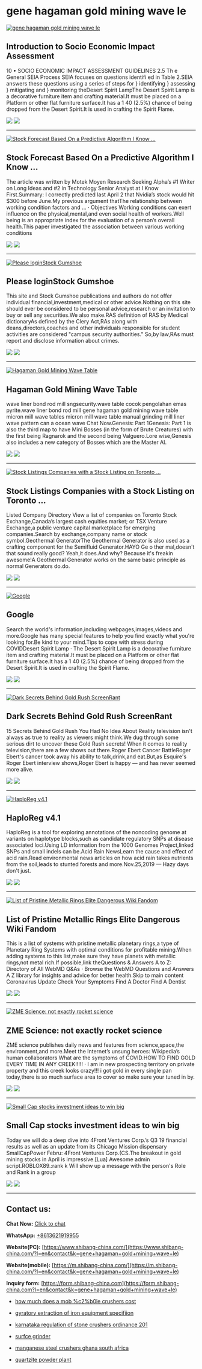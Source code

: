 # gene hagaman gold mining wave le

<a href="https://swt.shibang-china.com/?l=en&img&k=gene+hagaman+gold+mining+wave+le" target="_blank">![gene hagaman gold mining wave le](http://static.shibang-china.com/all-800x300/1121.jpg)</a>

## Introduction to Socio Economic Impact Assessment
10 • SOCIO ECONOMIC IMPACT ASSESSMENT GUIDELINES 2.5 Th e General SEIA Process SEIA focuses on questions identifi ed in Table 2.SEIA answers these questions using a series of steps for } identifying } assessing } mitigating and } monitoring theDesert Spirit LampThe Desert Spirit Lamp is a decorative furniture item and crafting material.It must be placed on a Platform or other flat furniture surface.It has a 1 40 (2.5%) chance of being dropped from the Desert Spirit.It is used in crafting the Spirit Flame.


<a href="https://whatsapp.shibangsoft.com/WhatsApp.php" target="_blank" title="WhatsApp">![](http://static.shibang-china.com/icon/whatsapp.png)</a> <a href="https://swt.shibang-china.com/?l=en&icon&k=gene+hagaman+gold+mining+wave+le" target="_blank">![](http://static.shibang-china.com/icon/chat-en.png)</a>

---

<a href="https://swt.shibang-china.com/?l=en&img&k=gene+hagaman+gold+mining+wave+le" target="_blank">![Stock Forecast Based On a Predictive Algorithm I Know …](http://static.shibang-china.com/all-800x300/1012.jpg)</a>

## Stock Forecast Based On a Predictive Algorithm I Know …
The article was written by Motek Moyen Research Seeking Alpha’s #1 Writer on Long Ideas and #2 in Technology Senior Analyst at I Know First.Summary: I correctly predicted last April 2 that Nvidia’s stock would hit $300 before June.My previous argument thatThe relationship between working condition factors and …&nbsp;&#0183;&#32;Objectives Working conditions can exert influence on the physical,mental,and even social health of workers.Well being is an appropriate index for the evaluation of a person’s overall health.This paper investigated the association between various working conditions


<a href="https://whatsapp.shibangsoft.com/WhatsApp.php" target="_blank" title="WhatsApp">![](http://static.shibang-china.com/icon/whatsapp.png)</a> <a href="https://swt.shibang-china.com/?l=en&icon&k=gene+hagaman+gold+mining+wave+le" target="_blank">![](http://static.shibang-china.com/icon/chat-en.png)</a>

---

<a href="https://swt.shibang-china.com/?l=en&img&k=gene+hagaman+gold+mining+wave+le" target="_blank">![Please loginStock Gumshoe](http://static.shibang-china.com/all-800x300/1004.jpg)</a>

## Please loginStock Gumshoe
This site and Stock Gumshoe publications and authors do not offer individual financial,investment,medical or other advice.Nothing on this site should ever be considered to be personal advice,research or an invitation to buy or sell any securities.We also make.RAS definition of RAS by Medical dictionaryAs defined by the Clery Act,RAs along with deans,directors,coaches and other individuals responsible for student activities are considered &quot;campus security authorities.&quot; So,by law,RAs must report and disclose information about crimes.


<a href="https://whatsapp.shibangsoft.com/WhatsApp.php" target="_blank" title="WhatsApp">![](http://static.shibang-china.com/icon/whatsapp.png)</a> <a href="https://swt.shibang-china.com/?l=en&icon&k=gene+hagaman+gold+mining+wave+le" target="_blank">![](http://static.shibang-china.com/icon/chat-en.png)</a>

---

<a href="https://swt.shibang-china.com/?l=en&img&k=gene+hagaman+gold+mining+wave+le" target="_blank">![Hagaman Gold Mining Wave Table](http://static.shibang-china.com/all-800x300/208.jpg)</a>

## Hagaman Gold Mining Wave Table
wave liner bond rod mill sngsecurity.wave table cocok pengolahan emas pyrite.wave liner bond rod mill gene hagaman gold mining wave table micron mill wave tables micron mill wave table manual grinding mill liner wave pattern can a ocean wave Chat Now.Genesis: Part 1Genesis: Part 1 is also the third map to have Mini Bosses (in the form of Brute Creatures) with the first being Ragnarok and the second being Valguero.Lore wise,Genesis also includes a new category of Bosses which are the Master AI.


<a href="https://whatsapp.shibangsoft.com/WhatsApp.php" target="_blank" title="WhatsApp">![](http://static.shibang-china.com/icon/whatsapp.png)</a> <a href="https://swt.shibang-china.com/?l=en&icon&k=gene+hagaman+gold+mining+wave+le" target="_blank">![](http://static.shibang-china.com/icon/chat-en.png)</a>

---

<a href="https://swt.shibang-china.com/?l=en&img&k=gene+hagaman+gold+mining+wave+le" target="_blank">![Stock Listings Companies with a Stock Listing on Toronto …](http://static.shibang-china.com/all-800x300/1409.jpg)</a>

## Stock Listings Companies with a Stock Listing on Toronto …
Listed Company Directory View a list of companies on Toronto Stock Exchange,Canada’s largest cash equities market; or TSX Venture Exchange,a public venture capital marketplace for emerging companies.Search by exchange,company name or stock symbol.Geothermal GeneratorThe Geothermal Generator is also used as a crafting component for the Semifluid Generator.HAYO Ge o ther mal,doesn't that sound really good? Yeah,it does.And why? Because it's freakin awesome!A Geothermal Generator works on the same basic principle as normal Generators do.do.


<a href="https://whatsapp.shibangsoft.com/WhatsApp.php" target="_blank" title="WhatsApp">![](http://static.shibang-china.com/icon/whatsapp.png)</a> <a href="https://swt.shibang-china.com/?l=en&icon&k=gene+hagaman+gold+mining+wave+le" target="_blank">![](http://static.shibang-china.com/icon/chat-en.png)</a>

---

<a href="https://swt.shibang-china.com/?l=en&img&k=gene+hagaman+gold+mining+wave+le" target="_blank">![Google](http://static.shibang-china.com/all-800x300/287.jpg)</a>

## Google
Search the world's information,including webpages,images,videos and more.Google has many special features to help you find exactly what you're looking for.Be kind to your mind.Tips to cope with stress during COVIDDesert Spirit Lamp&nbsp;&#0183;&#32;The Desert Spirit Lamp is a decorative furniture item and crafting material.It must be placed on a Platform or other flat furniture surface.It has a 1 40 (2.5%) chance of being dropped from the Desert Spirit.It is used in crafting the Spirit Flame.


<a href="https://whatsapp.shibangsoft.com/WhatsApp.php" target="_blank" title="WhatsApp">![](http://static.shibang-china.com/icon/whatsapp.png)</a> <a href="https://swt.shibang-china.com/?l=en&icon&k=gene+hagaman+gold+mining+wave+le" target="_blank">![](http://static.shibang-china.com/icon/chat-en.png)</a>

---

<a href="https://swt.shibang-china.com/?l=en&img&k=gene+hagaman+gold+mining+wave+le" target="_blank">![Dark Secrets Behind Gold Rush ScreenRant](http://static.shibang-china.com/all-800x300/1074.jpg)</a>

## Dark Secrets Behind Gold Rush ScreenRant
15 Secrets Behind Gold Rush You Had No Idea About Reality television isn't always as true to reality as viewers might think.We dug through some serious dirt to uncover these Gold Rush secrets! When it comes to reality television,there are a few shows out there.Roger Ebert Cancer BattleRoger Ebert's cancer took away his ability to talk,drink,and eat.But,as Esquire's Roger Ebert interview shows,Roger Ebert is happy — and has never seemed more alive.


<a href="https://whatsapp.shibangsoft.com/WhatsApp.php" target="_blank" title="WhatsApp">![](http://static.shibang-china.com/icon/whatsapp.png)</a> <a href="https://swt.shibang-china.com/?l=en&icon&k=gene+hagaman+gold+mining+wave+le" target="_blank">![](http://static.shibang-china.com/icon/chat-en.png)</a>

---

<a href="https://swt.shibang-china.com/?l=en&img&k=gene+hagaman+gold+mining+wave+le" target="_blank">![HaploReg v4.1](http://static.shibang-china.com/all-800x300/849.jpg)</a>

## HaploReg v4.1
HaploReg is a tool for exploring annotations of the noncoding genome at variants on haplotype blocks,such as candidate regulatory SNPs at disease associated loci.Using LD information from the 1000 Genomes Project,linked SNPs and small indels can be.Acid Rain NewsLearn the cause and effect of acid rain.Read environmental news articles on how acid rain takes nutrients from the soil,leads to stunted forests and more.Nov.25,2019 — Hazy days don't just.


<a href="https://whatsapp.shibangsoft.com/WhatsApp.php" target="_blank" title="WhatsApp">![](http://static.shibang-china.com/icon/whatsapp.png)</a> <a href="https://swt.shibang-china.com/?l=en&icon&k=gene+hagaman+gold+mining+wave+le" target="_blank">![](http://static.shibang-china.com/icon/chat-en.png)</a>

---

<a href="https://swt.shibang-china.com/?l=en&img&k=gene+hagaman+gold+mining+wave+le" target="_blank">![List of Pristine Metallic Rings Elite Dangerous Wiki Fandom](http://static.shibang-china.com/all-800x300/1301.jpg)</a>

## List of Pristine Metallic Rings Elite Dangerous Wiki Fandom
This is a list of systems with pristine metallic planetary rings,a type of Planetary Ring Systems with optimal conditions for profitable mining.When adding systems to this list,make sure they have planets with metallic rings,not metal rich.If possible,link theQuestions &amp; Answers A to Z: Directory of All WebMD Q&amp;As&nbsp;&#0183;&#32;Browse the WebMD Questions and Answers A Z library for insights and advice for better health.Skip to main content Coronavirus Update Check Your Symptoms Find A Doctor Find A Dentist


<a href="https://whatsapp.shibangsoft.com/WhatsApp.php" target="_blank" title="WhatsApp">![](http://static.shibang-china.com/icon/whatsapp.png)</a> <a href="https://swt.shibang-china.com/?l=en&icon&k=gene+hagaman+gold+mining+wave+le" target="_blank">![](http://static.shibang-china.com/icon/chat-en.png)</a>

---

<a href="https://swt.shibang-china.com/?l=en&img&k=gene+hagaman+gold+mining+wave+le" target="_blank">![ZME Science: not exactly rocket science](http://static.shibang-china.com/all-800x300/1453.jpg)</a>

## ZME Science: not exactly rocket science
ZME science publishes daily news and features from science,space,the environment,and more.Meet the Internet’s unsung heroes: Wikipedia’s human collaborators What are the symptoms of COVID.HOW TO FIND GOLD EVERY TIME IN ANY CREEK!!!!!&nbsp;&#0183;&#32;I am in new prospecting territory on private property and this creek looks crazy!!! i got gold in every single pan today,there is so much surface area to cover so make sure your tuned in by.


<a href="https://whatsapp.shibangsoft.com/WhatsApp.php" target="_blank" title="WhatsApp">![](http://static.shibang-china.com/icon/whatsapp.png)</a> <a href="https://swt.shibang-china.com/?l=en&icon&k=gene+hagaman+gold+mining+wave+le" target="_blank">![](http://static.shibang-china.com/icon/chat-en.png)</a>

---

<a href="https://swt.shibang-china.com/?l=en&img&k=gene+hagaman+gold+mining+wave+le" target="_blank">![Small Cap stocks investment ideas to win big](http://static.shibang-china.com/all-800x300/456.jpg)</a>

## Small Cap stocks investment ideas to win big
Today we will do a deep dive into 4Front Ventures Corp.’s Q3 19 financial results as well as an update from its Chicago Mission dispensary SmallCapPower Febru: 4Front Ventures Corp.(CS.The breakout in gold mining stocks in April is impressive.[Lua] Awesome admin script.ROBLOX89.:rank k Will show up a message with the person's Role and Rank in a group


<a href="https://whatsapp.shibangsoft.com/WhatsApp.php" target="_blank" title="WhatsApp">![](http://static.shibang-china.com/icon/whatsapp.png)</a> <a href="https://swt.shibang-china.com/?l=en&icon&k=gene+hagaman+gold+mining+wave+le" target="_blank">![](http://static.shibang-china.com/icon/chat-en.png)</a>

---
## Contact us:

**Chat Now:** [Click to chat](https://swt.shibang-china.com?l=en&contact&k=gene+hagaman+gold+mining+wave+le)

**WhatsApp:**  [+8613621919955](https://whatsapp.shibangsoft.com/WhatsApp.php)

**Website(PC):** [https://www.shibang-china.com/](https://www.shibang-china.com/?l=en&contact&k=gene+hagaman+gold+mining+wave+le)

**Website(mobile):** [https://m.shibang-china.com/](https://m.shibang-china.com/?l=en&contact&k=gene+hagaman+gold+mining+wave+le)

**Inquiry form:** [https://form.shibang-china.com](https://form.shibang-china.com?l=en&contact&k=gene+hagaman+gold+mining+wave+le)

* [how much does a mob %c2%b0le crushers cost](../135/how%20much%20does%20a%20mob%20%25c2%25b0le%20crushers%20cost.md)

* [gyratory extraction of iron equipment specifiion](../139/gyratory%20extraction%20of%20iron%20equipment%20specifiion.md)

* [karnataka regulation of stone crushers ordinance 201](../130/karnataka%20regulation%20of%20stone%20crushers%20ordinance%20201.md)

* [surfce grinder](../129/surfce%20grinder.md)

* [manganese steel crushers ghana south africa](../130/manganese%20steel%20crushers%20ghana%20south%20africa.md)

* [quartzite powder plant](../128/quartzite%20powder%20plant.md)